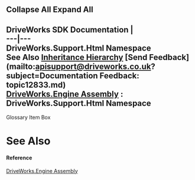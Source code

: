 Collapse All Expand All  
---  
DriveWorks SDK Documentation  |   
---|---  
DriveWorks.Support.Html Namespace   
See Also [Inheritance Hierarchy](topic12834.md) [Send Feedback](mailto:apisupport@driveworks.co.uk?subject=Documentation Feedback: topic12833.md)  
[DriveWorks.Engine Assembly](topic2156.md) : DriveWorks.Support.Html Namespace  
---  
  
Glossary Item Box

# See Also

#### Reference

[DriveWorks.Engine Assembly](topic2156.md)


